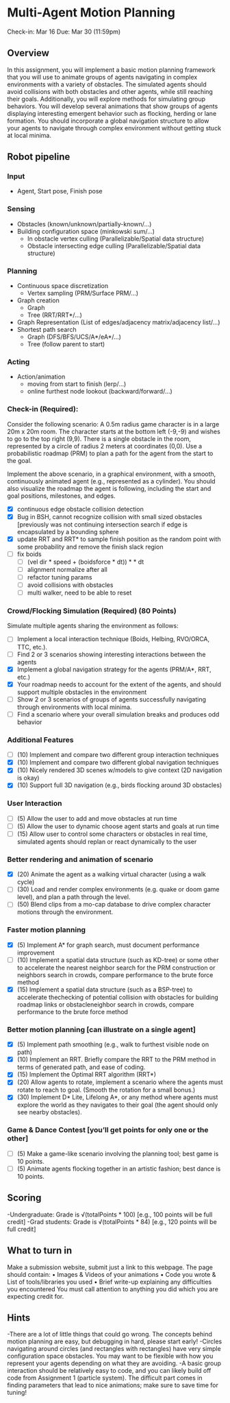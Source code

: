 # Multi-Agent Motion Planning
Check-in: Mar 16
Due: Mar 30 (11:59pm)

## Overview
In this assignment, you will implement a basic motion planning framework that you
will use to animate groups of agents navigating in complex environments with a
variety of obstacles. The simulated agents should avoid collisions with both
obstacles and other agents, while still reaching their goals. Additionally, you will
explore methods for simulating group behaviors. You will develop several
animations that show groups of agents displaying interesting emergent behavior
such as flocking, herding or lane formation. You should incorporate a global
navigation structure to allow your agents to navigate through complex environment
without getting stuck at local minima.

## Robot pipeline
### Input
- Agent, Start pose, Finish pose

### Sensing
- Obstacles (known/unknown/partially-known/...)
- Building configuration space (minkowski sum/...)
    - In obstacle vertex culling (Parallelizable/Spatial data structure)
    - Obstacle intersecting edge culling (Parallelizable/Spatial data structure)

### Planning
- Continuous space discretization
    - Vertex sampling (PRM/Surface PRM/...)
- Graph creation
    - Graph
    - Tree (RRT/RRT*/...)
- Graph Representation (List of edges/adjacency matrix/adjacency list/...)
- Shortest path search
    - Graph (DFS/BFS/UCS/A*/eA*/...)
    - Tree (follow parent to start)

### Acting
- Action/animation
    - moving from start to finish (lerp/...)
    - online furthest node lookout (backward/forward/...)

### Check-in (Required):
Consider the following scenario:
A 0.5m radius game character is in a large 20m x 20m room.
The character starts at the bottom left (-9,-9) and wishes to go to the top right (9,9).
There is a single obstacle in the room, represented by a circle of radius 2 meters at coordinates (0,0).
Use a probabilistic roadmap (PRM) to plan a path for the agent from the start to the goal.

Implement the above scenario, in a graphical environment, with a smooth,
continuously animated agent (e.g., represented as a cylinder). You should also
visualize the roadmap the agent is following, including the start and goal positions,
milestones, and edges.

 - [x] continuous edge obstacle collision detection
 - [x] Bug in BSH, cannot recognize collision with small sized obstacles [previously was not continuing intersection search if edge is encapsulated by a bounding sphere
 - [x] update RRT and RRT* to sample finish position as the random point with some probability and remove the finish slack region
 - [ ] fix boids
    - [ ] (vel dir * speed + (boidsforce * dt)) * * dt
    - [ ] alignment normalize after all
    - [ ] refactor tuning params
    - [ ] avoid collisions with obstacles
    - [ ] multi walker, need to be able to reset

### Crowd/Flocking Simulation (Required) (80 Points)
Simulate multiple agents sharing the environment as follows:
 - [ ] Implement a local interaction technique (Boids, Helbing, RVO/ORCA, TTC, etc.).
 - [ ] Find 2 or 3 scenarios showing interesting interactions between the agents
 - [x] Implement a global navigation strategy for the agents (PRM/A*, RRT, etc.)
 - [x] Your roadmap needs to account for the extent of the agents, and should support multiple obstacles in the environment
 - [ ] Show 2 or 3 scenarios of groups of agents successfully navigating through environments with local minima.
 - [ ] Find a scenario where your overall simulation breaks and produces odd behavior

### Additional Features
 - [ ] (10) Implement and compare two different group interaction techniques
 - [x] (10) Implement and compare two different global navigation techniques
 - [x] (10) Nicely rendered 3D scenes w/models to give context (2D navigation is okay)
 - [x] (10) Support full 3D navigation (e.g., birds flocking around 3D obstacles)

### User Interaction
 - [ ] (5) Allow the user to add and move obstacles at run time
 - [ ] (5) Allow the user to dynamic choose agent starts and goals at run time
 - [ ] (15) Allow user to control some characters or obstacles in real time, simulated agents should replan or react dynamically to the user

### Better rendering and animation of scenario
 - [x] (20) Animate the agent as a walking virtual character (using a walk cycle)
 - [ ] (30) Load and render complex environments (e.g. quake or doom game level), and plan a path through the level.
 - [ ] (50) Blend clips from a mo-cap database to drive complex character motions through the environment.

### Faster motion planning
 - [x] (5) Implement A* for graph search, must document performance improvement
 - [ ] (10) Implement a spatial data structure (such as KD-tree) or some other to accelerate the nearest neighbor search for the PRM construction or neighbors search in crowds, compare performance to the brute force method
 - [x] (15) Implement a spatial data structure (such as a BSP-tree) to accelerate thechecking of potential collision with obstacles for building roadmap links or obstacleneighbor search in crowds, compare performance to the brute force method
 
### Better motion planning [can illustrate on a single agent]
 - [x] (5) Implement path smoothing (e.g., walk to furthest visible node on path)
 - [x] (10) Implement an RRT. Briefly compare the RRT to the PRM method in terms of generated path, and ease of coding.
 - [x] (15) Implement the Optimal RRT algorithm (RRT*)
 - [x] (20) Allow agents to rotate, implement a scenario where the agents must rotate to reach to goal. (Smooth the rotation for a small bonus.)
 - [x] (30) Implement D* Lite, Lifelong A*, or any method where agents must explore the world as they navigates to their goal (the agent should only see nearby obstacles).

### Game & Dance Contest [you’ll get points for only one or the other]
 - [ ] (5) Make a game-like scenario involving the planning tool; best game is 10 points.
 - [ ] (5) Animate agents flocking together in an artistic fashion; best dance is 10 points.

## Scoring
-Undergraduate: Grade is √(totalPoints * 100) [e.g., 100 points will be full credit]
-Grad students: Grade is √(totalPoints * 84) [e.g., 120 points will be full credit]

## What to turn in
Make a submission website, submit just a link to this webpage. The page should
contain:
• Images & Videos of your animations
• Code you wrote & List of tools/libraries you used
• Brief write-up explaining any difficulties you encountered
You must call attention to anything you did which you are expecting credit for.

## Hints
-There are a lot of little things that could go wrong. The concepts behind motion
planning are easy, but debugging in hard, please start early!
-Circles navigating around circles (and rectangles with rectangles) have very simple
configuration space obstacles. You may want to be flexible with how you represent
your agents depending on what they are avoiding.
-A basic group interaction should be relatively easy to code, and you can likely build
off code from Assignment 1 (particle system). The difficult part comes in finding
parameters that lead to nice animations; make sure to save time for tuning!

